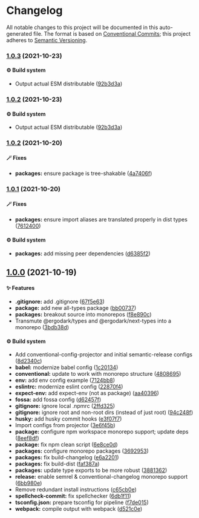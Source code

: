 # Changelog

All notable changes to this project will be documented in this auto-generated
file. The format is based on [Conventional Commits][35]; this project adheres to
[Semantic Versioning][36].

### [1.0.3][37] (2021-10-23)

#### ⚙️ Build system

- Output actual ESM distributable ([92b3d3a][2])

### [1.0.2][1] (2021-10-23)

#### ⚙️ Build system

- Output actual ESM distributable ([92b3d3a][2])

### [1.0.2][3] (2021-10-20)

#### 🪄 Fixes

- **packages:** ensure package is tree-shakable ([4a7406f][4])

### [1.0.1][5] (2021-10-20)

#### 🪄 Fixes

- **packages:** ensure import aliases are translated properly in dist types
  ([7612400][6])

#### ⚙️ Build system

- **packages:** add missing peer dependencies ([d6385f2][7])

## [1.0.0][8] (2021-10-19)

#### ✨ Features

- **.gitignore:** add .gitignore ([67f5e63][9])
- **package:** add new all-types package ([bb00737][10])
- **packages:** breakout source into monorepos ([f8e890c][11])
- Transmute @ergodark/types and @ergodark/next-types into a monorepo
  ([3bdb38d][12])

#### ⚙️ Build system

- Add conventional-config-projector and initial semantic-release configs
  ([8d2340c][13])
- **babel:** modernize babel config ([1c20134][14])
- **conventional:** update to work with monorepo structure ([4808695][15])
- **env:** add env config example ([7124bb8][16])
- **eslintrc:** modernize eslint config ([22870f4][17])
- **expect-env:** add expect-env (not as package) ([aa40396][18])
- **fossa:** add fossa config ([d62457f][19])
- **gitignore:** ignore local .npmrc ([2ffd325][20])
- **gitignore:** ignore root and non-root dirs (instead of just root)
  ([94c248f][21])
- **husky:** add husky commit hooks ([e3f07f7][22])
- Import configs from projector ([3e6f45b][23])
- **package:** configure npm workspace monorepo support; update deps
  ([8eef8df][24])
- **package:** fix npm clean script ([6e8ce0d][25])
- **packages:** configure monorepo packages ([3692953][26])
- **packages:** fix build-changelog ([e6a2201][27])
- **packages:** fix build-dist ([faf387a][28])
- **packages:** update type exports to be more robust ([3881362][29])
- **release:** enable semrel & conventional-changelog monorepo support
  ([6bb980e][30])
- Remove redundant install instructions ([c65cb0e][31])
- **spellcheck-commit:** fix spellchecker ([6db1f11][32])
- **tsconfig.json:** prepare tsconfig for pipeline ([f7de015][33])
- **webpack:** compile output with webpack ([d521c0e][34])

[1]:
  https://github.com/Xunnamius/typescript-utils/compare/all-types@1.0.2...all-types@1.0.2
[2]:
  https://github.com/Xunnamius/typescript-utils/commit/92b3d3a3b2941443f169d47f4af5a52fea7f56e1
[3]:
  https://github.com/Xunnamius/typescript-utils/compare/all-types@1.0.1...all-types@1.0.2
[4]:
  https://github.com/Xunnamius/typescript-utils/commit/4a7406fb409130a8d600e74ef587d3faf9026b87
[5]:
  https://github.com/Xunnamius/typescript-utils/compare/all-types@1.0.0...all-types@1.0.1
[6]:
  https://github.com/Xunnamius/typescript-utils/commit/76124005a0af5a2af18d462353485c2a7a8d5bfd
[7]:
  https://github.com/Xunnamius/typescript-utils/commit/d6385f2f5314e985fcc406c0a2543128f249d885
[8]:
  https://github.com/Xunnamius/typescript-utils/compare/67f5e63863018babf847f4bbf21960b91eb1e7b8...all-types@1.0.0
[9]:
  https://github.com/Xunnamius/typescript-utils/commit/67f5e63863018babf847f4bbf21960b91eb1e7b8
[10]:
  https://github.com/Xunnamius/typescript-utils/commit/bb00737a6b11e041836bb85f30ceadd8196cc1b6
[11]:
  https://github.com/Xunnamius/typescript-utils/commit/f8e890cb7b60726f9fb416653cb81a43dfb98e54
[12]:
  https://github.com/Xunnamius/typescript-utils/commit/3bdb38d8bd7979b8b9dbb8f2639aa1349468d660
[13]:
  https://github.com/Xunnamius/typescript-utils/commit/8d2340c4bc9af4282fe7e78679ad296bedd15f65
[14]:
  https://github.com/Xunnamius/typescript-utils/commit/1c201343df5d01a95cae187b0c3b496c7678adf3
[15]:
  https://github.com/Xunnamius/typescript-utils/commit/48086952bb3570b03812e3eb8f607a3ca27d4229
[16]:
  https://github.com/Xunnamius/typescript-utils/commit/7124bb819c6f6aeac861ff88c054edd470f04c45
[17]:
  https://github.com/Xunnamius/typescript-utils/commit/22870f4c65ffd8eafeaacf201912951dc62abec0
[18]:
  https://github.com/Xunnamius/typescript-utils/commit/aa40396f4cda8ec6b983e2bf423fef95b0660cd5
[19]:
  https://github.com/Xunnamius/typescript-utils/commit/d62457f26654d6e275b3415675c535c4d014e13e
[20]:
  https://github.com/Xunnamius/typescript-utils/commit/2ffd325268043b775e67bb2e0a561c44d1e45e24
[21]:
  https://github.com/Xunnamius/typescript-utils/commit/94c248f245f753b98c44e5f72955735aa958b81c
[22]:
  https://github.com/Xunnamius/typescript-utils/commit/e3f07f73f7a39cc7d897a7507c793620afe6c006
[23]:
  https://github.com/Xunnamius/typescript-utils/commit/3e6f45b73b6af25af008c542bbb0bdc2a544d186
[24]:
  https://github.com/Xunnamius/typescript-utils/commit/8eef8df98bb7539d105b91b6d254b78f56ca6f86
[25]:
  https://github.com/Xunnamius/typescript-utils/commit/6e8ce0d0a945a5ff4c65c9400df387b51197af11
[26]:
  https://github.com/Xunnamius/typescript-utils/commit/3692953ca8156babf7b1e7584e042bc09820bce6
[27]:
  https://github.com/Xunnamius/typescript-utils/commit/e6a2201cea079bf34e9c2ef8d7fed216ea7911ca
[28]:
  https://github.com/Xunnamius/typescript-utils/commit/faf387a2da48fb51e02cd76017aa745198000efd
[29]:
  https://github.com/Xunnamius/typescript-utils/commit/38813620d45258fcbc9e774031bfe9ed0510eef8
[30]:
  https://github.com/Xunnamius/typescript-utils/commit/6bb980e31f1a73ff3261e67c4337c5ca9572cb85
[31]:
  https://github.com/Xunnamius/typescript-utils/commit/c65cb0e7604b52f7484ed3399a37dbac3a9b2e8f
[32]:
  https://github.com/Xunnamius/typescript-utils/commit/6db1f11391d869949f480d367d3312eddc3c5eb7
[33]:
  https://github.com/Xunnamius/typescript-utils/commit/f7de015b99cd4c0156f3187e53b9eb06a5985721
[34]:
  https://github.com/Xunnamius/typescript-utils/commit/d521c0ee45d86580f95528f987c8e92077b64e8f
[35]: https://conventionalcommits.org
[36]: https://semver.org
[37]:
  https://github.com/Xunnamius/typescript-utils/compare/all-types@1.0.2...all-types@1.0.3
